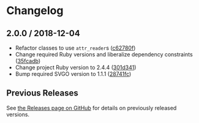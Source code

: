 # Changelog

## 2.0.0 / 2018-12-04

- Refactor classes to use `attr_reader`s ([c62780f](https://github.com/jgarber623/svgeez/commit/c62780f))
- Change required Ruby versions and liberalize dependency constraints ([35fcadb](https://github.com/jgarber623/svgeez/commit/35fcadb))
- Change project Ruby version to 2.4.4 ([301d341](https://github.com/jgarber623/svgeez/commit/301d341))
- Bump required SVGO version to 1.1.1 ([28741fc](https://github.com/jgarber623/svgeez/commit/28741fc))

## Previous Releases

See [the Releases page on GitHub](https://github.com/jgarber623/svgeez/releases) for details on previously released versions.
